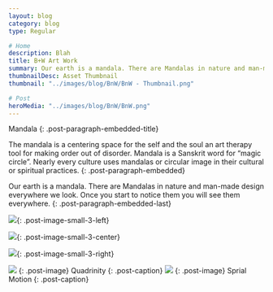 ```yaml
---
layout: blog
category: blog
type: Regular

# Home
description: Blah
title: B+W Art Work
summary: Our earth is a mandala. There are Mandalas in nature and man-made design everywhere we look. Once you start to notice them you will see them everywhere.
thumbnailDesc: Asset Thumbnail
thumbnail: "../images/blog/BnW/BnW - Thumbnail.png"

# Post
heroMedia: "../images/blog/BnW/BnW.png"
---
```









Mandala
{: .post-paragraph-embedded-title}

The mandala is a centering space for the self and the soul an art therapy tool for making order out of disorder. Mandala is a Sanskrit word for “magic circle”. Nearly every culture uses mandalas or circular image in their cultural or spiritual practices.
{: .post-paragraph-embedded}

Our earth is a mandala. There are Mandalas in nature and man-made design everywhere we look. Once you start to notice them you will see them everywhere.
{: .post-paragraph-embedded-last}

<img src="../images/blog/BnW/Images/1 2.png" data-src="../images/blog/BnW/Images/1.png" class="lazyload blur-up">{: .post-image-small-3-left}

<img src="../images/blog/BnW/Images/2 2.png" data-src="../images/blog/BnW/Images/2.png" class="lazyload blur-up">{: .post-image-small-3-center}

<img src="../images/blog/BnW/Images/3 2.png" data-src="../images/blog/BnW/Images/3.png" class="lazyload blur-up">{: .post-image-small-3-right}

<img src="../images/blog/BnW/Images/4 2.png"  data-src="../images/blog/BnW/Images/4.png" class="lazyload blur-up">
{: .post-image} 
Quadrinity
{: .post-caption}

<img src="../images/blog/BnW/Images/5 2.png"  data-src="../images/blog/BnW/Images/5.png" class="lazyload blur-up">
{: .post-image} 
 Sprial Motion
{: .post-caption}



